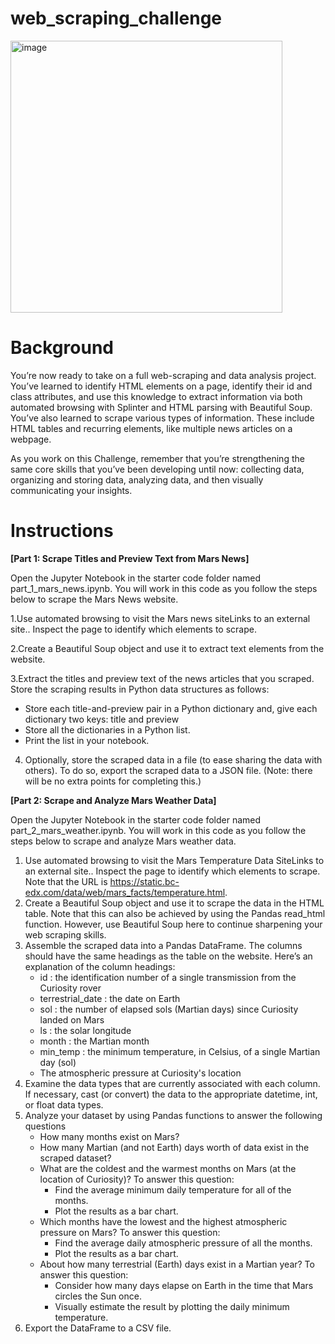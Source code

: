 # web_scraping_challenge
<img width="435" alt="image" src="https://github.com/JeesuKwon/web_scraping_challenge/assets/157546001/bc9949ea-9f61-4adb-bca8-a34fd0fc05c0">



# Background
You’re now ready to take on a full web-scraping and data analysis project. You’ve learned to identify HTML elements on a page, identify their id and class attributes, and use this knowledge to extract information via both automated browsing with Splinter and HTML parsing with Beautiful Soup. You’ve also learned to scrape various types of information. These include HTML tables and recurring elements, like multiple news articles on a webpage.

As you work on this Challenge, remember that you’re strengthening the same core skills that you’ve been developing until now: collecting data, organizing and storing data, analyzing data, and then visually communicating your insights.

# Instructions

**[Part 1: Scrape Titles and Preview Text from Mars News]**

Open the Jupyter Notebook in the starter code folder named part_1_mars_news.ipynb. You will work in this code as you follow the steps below to scrape the Mars News website.


1.Use automated browsing to visit the Mars news siteLinks to an external site.. Inspect the page to identify which elements to scrape.

2.Create a Beautiful Soup object and use it to extract text elements from the website.

3.Extract the titles and preview text of the news articles that you scraped. Store the scraping results in Python data structures as follows:
   * Store each title-and-preview pair in a Python dictionary and, give each dictionary two keys: title and preview
   * Store all the dictionaries in a Python list.
   * Print the list in your notebook.


4. Optionally, store the scraped data in a file (to ease sharing the data with others). To do so, export the scraped data to a JSON file. (Note: there will be no extra points for completing this.)


**[Part 2: Scrape and Analyze Mars Weather Data]**

Open the Jupyter Notebook in the starter code folder named part_2_mars_weather.ipynb. You will work in this code as you follow the steps below to scrape and analyze Mars weather data.

1. Use automated browsing to visit the Mars Temperature Data SiteLinks to an external site.. Inspect the page to identify which elements to scrape. Note that the URL is https://static.bc-edx.com/data/web/mars_facts/temperature.html.
2. Create a Beautiful Soup object and use it to scrape the data in the HTML table. Note that this can also be achieved by using the Pandas read_html function. However, use Beautiful Soup here to continue sharpening your web scraping skills.
3. Assemble the scraped data into a Pandas DataFrame. The columns should have the same headings as the table on the website. Here’s an explanation of the column headings:
   * id : the identification number of a single transmission from the Curiosity rover
   * terrestrial_date : the date on Earth
   * sol : the number of elapsed sols (Martian days) since Curiosity landed on Mars
   * ls : the solar longitude
   * month : the Martian month
   * min_temp : the minimum temperature, in Celsius, of a single Martian day (sol)
   * The atmospheric pressure at Curiosity's location
4. Examine the data types that are currently associated with each column. If necessary, cast (or convert) the data to the appropriate datetime, int, or float data types.
5. Analyze your dataset by using Pandas functions to answer the following questions
   * How many months exist on Mars?
   * How many Martian (and not Earth) days worth of data exist in the scraped dataset?
   * What are the coldest and the warmest months on Mars (at the location of Curiosity)? To answer this question:
     - Find the average minimum daily temperature for all of the months.
     - Plot the results as a bar chart.
   * Which months have the lowest and the highest atmospheric pressure on Mars? To answer this question:
     - Find the average daily atmospheric pressure of all the months.
     - Plot the results as a bar chart.
   * About how many terrestrial (Earth) days exist in a Martian year? To answer this question:
     - Consider how many days elapse on Earth in the time that Mars circles the Sun once.
     - Visually estimate the result by plotting the daily minimum temperature.
7. Export the DataFrame to a CSV file.

